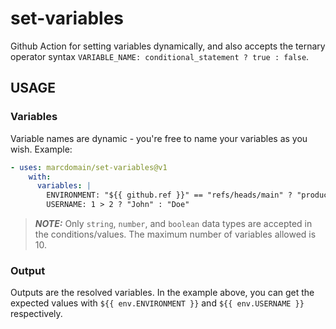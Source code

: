 # set-variables

Github Action for setting variables dynamically, and also accepts the ternary operator syntax `VARIABLE_NAME: conditional_statement ? true : false`.

## USAGE

### Variables

Variable names are dynamic - you're free to name your variables as you wish. Example:

```yaml
- uses: marcdomain/set-variables@v1
    with:
      variables: |
        ENVIRONMENT: "${{ github.ref }}" == "refs/heads/main" ? "production" : "staging"
        USERNAME: 1 > 2 ? "John" : "Doe"
```

> **_NOTE:_** Only `string`, `number`, and `boolean` data types are accepted in the conditions/values. The maximum number of variables allowed is 10.

### Output

Outputs are the resolved variables. In the example above, you can get the expected values with `${{ env.ENVIRONMENT }}` and `${{ env.USERNAME }}` respectively.
